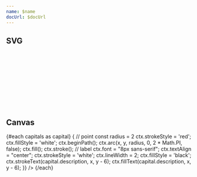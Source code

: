 ```yaml
---
name: $name
docUrl: $docUrl
---
```


<script lang="ts">
	import { index } from 'd3-array';
	import { geoAlbersUsa } from 'd3-geo';
	import { feature } from 'topojson-client';

	import Preview from '$lib/docs/Preview.svelte';
	import Chart, { Canvas, Svg } from '$lib/components/Chart.svelte';
	import GeoPath from '$lib/components/GeoPath.svelte';
	import GeoPoint from '$lib/components/GeoPoint.svelte';
	import Text from '$lib/components/Text.svelte';

	import geojson from '../_data/geo/us-states-topojson.js';
	import capitals from '../_data/geo/us-state-capitals.csv';

	const states = feature(geojson, geojson.objects.collection);
</script>

## SVG

<Preview>
	<div class="h-[600px]">
		<Chart
			geo={{
				projection: geoAlbersUsa,
				fitGeojson: states,
			}}
		>
			<Svg>
				<g class="states">
					{#each states.features as feature}
						<GeoPath geojson={feature} class="fill-gray-200 stroke-white hover:fill-gray-300" />
					{/each}
				</g>
				<g class="points pointer-events-none">
					{#each capitals as capital}
						<GeoPoint lat={capital.latitude} long={capital.longitude}>
							<circle r="2" class="fill-white stroke-red-500" />
							<Text y="-6" value={capital.description} textAnchor="middle" class="text-[8px] stroke-white [stroke-width:2px]" />
						</GeoPoint>
					{/each}
				</g>
			</Svg>
		</Chart>
	</div>
</Preview>

## Canvas

<Preview>
	<div class="h-[600px]">
		<Chart
			geo={{
				projection: geoAlbersUsa,
				fitGeojson: states,
			}}
		>
			<Canvas>
				<GeoPath geojson={states} fill="#e5e7eb" stroke="white" />
			</Canvas>
			{#each capitals as capital}
				<Canvas>
					<GeoPoint lat={capital.latitude} long={capital.longitude} render={(ctx, { x, y }) => {
						// point
						const radius = 2 
						ctx.strokeStyle = 'red';
						ctx.fillStyle = 'white';
						ctx.beginPath();
						ctx.arc(x, y, radius, 0, 2 * Math.PI, false);
						ctx.fill();
						ctx.stroke();
						// label
						ctx.font = "8px sans-serif";
						ctx.textAlign = "center";
						ctx.strokeStyle = 'white';
						ctx.lineWidth = 2;
						ctx.fillStyle = 'black';
						ctx.strokeText(capital.description, x, y - 6);
						ctx.fillText(capital.description, x, y - 6);
					}} />
				</Canvas>
			{/each}
		</Chart>
	</div>
</Preview>
